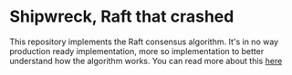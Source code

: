# Shipwreck, Raft that crashed
This repository implements the Raft consensus algorithm. It's in no way production ready implementation, more so implementation to better understand how the algorithm works.
You can read more about this [here](https://neurobug.com/posts/raft/)
